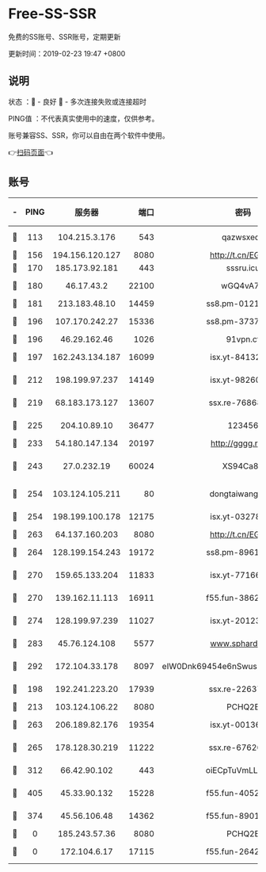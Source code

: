# Free-SS-SSR

免费的SS账号、SSR账号，定期更新

更新时间：2019-02-23 19:47 +0800

## 说明

状态     ：🙂 - 良好 🙁 - 多次连接失败或连接超时

PING值   ：不代表真实使用中的速度，仅供参考。

账号兼容SS、SSR，你可以自由在两个软件中使用。

👉[扫码页面](https://liesauer.github.io/free-ss-ssr.github.io/)👈

## 账号

|-|PING|服务器|端口|密码|加密方式|区域|
|:----:|:----:|:-----:|-----:|:----:|:----:|:----:|
|🙂|113|104.215.3.176|543|qazwsxedc|aes-256-gcm|JP|
|🙂|156|194.156.120.127|8080|http://t.cn/EGJIyrl|rc4-md5|RU|
|🙂|170|185.173.92.181|443|sssru.icu|rc4-md5|RU|
|🙂|180|46.17.43.2|22100|wGQ4vA7D|aes-256-gcm|RU|
|🙂|181|213.183.48.10|14459|ss8.pm-01218790|rc4-md5|RU|
|🙂|196|107.170.242.27|15336|ss8.pm-37378232|aes-256-cfb|US|
|🙂|196|46.29.162.46|1026|91vpn.cf|rc4-md5|RU|
|🙂|197|162.243.134.187|16099|isx.yt-84132635|aes-256-cfb|US|
|🙂|212|198.199.97.237|14149|isx.yt-98260741|aes-256-cfb|US|
|🙂|219|68.183.173.127|13607|ssx.re-76868937|aes-256-cfb|US|
|🙂|225|204.10.89.10|36477|123456|aes-256-cfb|US|
|🙂|233|54.180.147.134|20197|http://gggg.rocks|chacha20|KR|
|🙂|243|27.0.232.19|60024|XS94Ca8K|xchacha20-ietf-poly1305|HK|
|🙂|254|103.124.105.211|80|dongtaiwang.com|aes-256-cfb|US|
|🙂|254|198.199.100.178|12175|isx.yt-03278448|aes-256-cfb|US|
|🙂|263|64.137.160.203|8080|http://t.cn/EGJIyrl|rc4-md5|CA|
|🙂|264|128.199.154.243|19172|ss8.pm-89617917|aes-256-cfb|SG|
|🙂|270|159.65.133.204|11833|isx.yt-77166284|aes-256-cfb|SG|
|🙂|270|139.162.11.113|16911|f55.fun-38620708|aes-256-cfb|SG|
|🙂|274|128.199.97.239|11027|isx.yt-20123297|aes-256-cfb|SG|
|🙂|283|45.76.124.108|5577|www.sphard.com|aes-256-cfb|AU|
|🙂|292|172.104.33.178|8097|eIW0Dnk69454e6nSwuspv9DmS201tQ0D|aes-256-cfb|SG|
|🙂|198|192.241.223.20|17939|ssx.re-22637861|aes-256-cfb|US|
|🙂|213|103.124.106.22|8080|PCHQ2E|rc4-md5|US|
|🙂|263|206.189.82.176|19354|isx.yt-00136364|aes-256-cfb|SG|
|🙂|265|178.128.30.219|11222|ssx.re-67626834|aes-256-cfb|SG|
|🙂|312|66.42.90.102|443|oiECpTuVmLLxk4Ts|aes-256-cfb|US|
|🙂|405|45.33.90.132|15228|f55.fun-40522373|aes-256-cfb|US|
|🙁|374|45.56.106.48|14362|f55.fun-89010731|aes-256-cfb|US|
|🙁|0|185.243.57.36|8080|PCHQ2E|rc4-md5|US|
|🙁|0|172.104.6.17|17115|f55.fun-26427842|aes-256-cfb|US|
